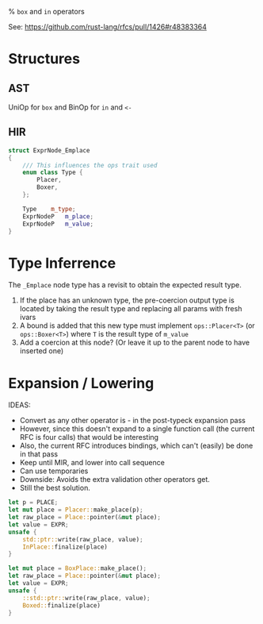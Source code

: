 % `box` and `in` operators

See: https://github.com/rust-lang/rfcs/pull/1426#r48383364

Structures
=========

AST
---

UniOp for `box` and BinOp for `in` and `<-`


HIR
---

```c++
struct ExprNode_Emplace
{
    /// This influences the ops trait used
    enum class Type {
        Placer,
        Boxer,
    };

    Type    m_type;
    ExprNodeP   m_place;
    ExprNodeP   m_value;
}
```

Type Inferrence
===============

The `_Emplace` node type has a revisit to obtain the expected result type.
1. If the place has an unknown type, the pre-coercion output type is located by taking the result type and replacing all params with fresh ivars
1. A bound is added that this new type must implement `ops::Placer<T>` (or `ops::Boxer<T>`) where `T` is the result type of `m_value`
1. Add a coercion at this node? (Or leave it up to the parent node to have inserted one)


Expansion / Lowering
====================

IDEAS:
- Convert as any other operator is - in the post-typeck expansion pass
 - However, since this doesn't expand to a single function call (the current RFC is four calls) that would be interesting
 - Also, the current RFC introduces bindings, which can't (easily) be done in that pass
- Keep until MIR, and lower into call sequence
 - Can use temporaries
 - Downside: Avoids the extra validation other operators get.
 - Still the best solution.




```rust
let p = PLACE;
let mut place = Placer::make_place(p);
let raw_place = Place::pointer(&mut place);
let value = EXPR;
unsafe {
    std::ptr::write(raw_place, value);
    InPlace::finalize(place)
}
```

```rust
let mut place = BoxPlace::make_place();
let raw_place = Place::pointer(&mut place);
let value = EXPR;
unsafe {
    ::std::ptr::write(raw_place, value);
    Boxed::finalize(place)
}
```


